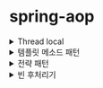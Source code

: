 # spring-aop

<details>
<summary>Thread local</summary>
<div markdown="1">

스프링 프레임워크 내 Bean들은 스프링 컨테이너에 의해 싱글톤으로 관리됩니다. 정리하자면 인스턴스가 단 하나만 존재한다는 것인데 여러 쓰레드가 동시에 해당 인스턴스를 접근할 경우 동시성 이슈가 발생할 가능성이 높습니다.

또한, static 같은 공용 필드에도 위와 동일한 문제가 발생할 수 있는데 이를 해결해주기 위해 Java에는 ThreadLocal이라는 객체가 존재합니다.

#### **ThreadLocal**

- ThreadLocal은 Thread만 접근할 수 있는 특별한 저장소
- 여러 쓰레드가 접근하더라도 ThreadLocal은 Thread들을 식별해서 각각의 Thread 저장소를 구분
  - 따라서 같은 인스턴스의 ThreadLocal 필드에 여러 쓰레드가 접근하더라도 상관없음
- 대표적인 메서드는 get(), set(), 그리고 remove()가 있음
  - get() 메서드를 통해 조회
  - set() 메서드를 통해 저장
  - remove() 메서드를 통해 저장소 초기화

 

**ThreadLocal이 적용되지 않은 상태에서 동시성 문제가 발생하는 경우**

```java
@Slf4j
public class ExampleService {


    private Integer numberStorage;


    public Integer storeNumber(Integer number) {
        log.info("저장할 번호: {}, 기존에 저장된 번호: {}", number, numberStorage);
        numberStorage = number;
        sleep(1000); // 1초 대기
        log.info("저장된 번호 조회: {}", numberStorage);


        return numberStorage;
    }


    private void sleep(int millis) {
        try {
            Thread.sleep(millis);
        } catch (InterruptedException e) {
            e.printStackTrace();
        }
    }
}
```



 

**ExampleServiceTest.class**



```java
@Slf4j
public class ExampleServiceTest {


    private ExampleService exampleService = new ExampleService();


    @Test
    void field() {
        log.info("main start");


        Runnable storeOne = () -> {
            exampleService.storeNumber(1);
        };
        Runnable storeTwo = () -> {
            exampleService.storeNumber(2);
        };


        Thread threadA = new Thread(storeOne);
        threadA.setName("thread-1");
        Thread threadB = new Thread(storeTwo);
        threadB.setName("thread-2");


        threadA.start();
        sleep(100); // 동시성 문제 발생
        threadB.start();


        sleep(3000); // 메인 쓰레드 종료 대기


        log.info("main exit");
    }


    private void sleep(int millis) {
        try {
            Thread.sleep(millis);
        } catch (InterruptedException e) {
            e.printStackTrace();
        }
    }
}
```



 

\* 메인 쓰레드가 끝날 떄까지 대기하지 않을 경우 test가 조기에 종료되어 로그가 마지막까지 안 찍힐 수 있으므로 마지막에 sleep(3000);을 추가했습니다.



![img](https://blog.kakaocdn.net/dn/dBq531/btrkQkxq5HO/jWQw9n1M0mWoDXkk6lks30/img.png)



\* 위 사진처럼 동시성 문제가 발생하는 것을 확인할 수 있습니다.

\* thread-1이 2초동안 대기하는 동안 thread-2가 numberStorage에 2를 저장하여 thread-1에서도 2가 조회되는 것을 확인할 수 있습니다.

\* 위와 같은 문제를 ThreadLocal 인스턴스를 통해 해결할 수 있습니다.

 

**ThreadLocal이 적용되어 동시성 문제가 해결되는 예제**

```java
@Slf4j
public class ThreadLocalExampleService {


    private ThreadLocal<Integer> numberStorage = new ThreadLocal<>();


    public Integer storeNumber(Integer number) {
        log.info("저장할 번호: {}, 기존에 저장된 번호: {}", number, numberStorage.get());
        numberStorage.set(number);
        sleep(1000); // 1초 대기
        log.info("저장된 번호 조회: {}", numberStorage.get());


        return numberStorage.get();
    }


    private void sleep(int millis) {
        try {
            Thread.sleep(millis);
        } catch (InterruptedException e) {
            e.printStackTrace();
        }
    }
}
```



 

**ThreadLocalExampleServiceTest.class**



```java
@Slf4j
public class ThreadLocalExampleServiceTest {


    private ThreadLocalExampleService exampleService = new ThreadLocalExampleService();


    @Test
    void field() {
        log.info("main start");


        Runnable storeOne = () -> {
            exampleService.storeNumber(1);
        };
        Runnable storeTwo = () -> {
            exampleService.storeNumber(2);
        };


        Thread threadA = new Thread(storeOne);
        threadA.setName("thread-1");
        Thread threadB = new Thread(storeTwo);
        threadB.setName("thread-2");


        threadA.start();
        sleep(100); // 동시성 문제 발생
        threadB.start();


        sleep(3000); // 메인 쓰레드 종료 대기


        log.info("main exit");
    }


    private void sleep(int millis) {
        try {
            Thread.sleep(millis);
        } catch (InterruptedException e) {
            e.printStackTrace();
        }
    }
}
```


![img](https://blog.kakaocdn.net/dn/cJNsr3/btrkJ7r5QIv/prHWKo8t1Ld8RyQMstKse1/img.png)

ThreadLocal 인스턴스를 도입함으로써 동시성 이슈를 해결한 것을 확인할 수 있습니다.

####  

#### *ThreadLocal 사용시 주의점*

- ThreadLocal을 도입하면 동시성 이슈를 해결할 수 있다는 장점이 있지만 조심하지 않으면 메모리 누수를 일으켜 큰 장애를 야기할 수 있음
- 톰캣 같은 WAS의 경우 Thread를 새로 생성하는데 비용이 크기 때문에 자체적으로 ThreadPool을 가지고 있으면서 Thread를 재사용함
  - 이때 하나의 작업 요청이 들어와 Thread-1이 할당되었다가 작업을 마치고 Thread-1이 다시 ThreadPool로 반환되었다고 가정
  - 반환될 때 Thread-1 내 ThreadLocal 초기화를 하지 않을 경우 Thread-1 전용 보관소 데이터가 그대로 남아있음
  - 앞서 말한 것처럼 ThreadPool의 목적은 Thread를 새로 생성하지 않고 재활용하는 것이므로 다른 작업 요청이 들어올 때 전용 보관소가 초기화되지 않은 Thread-1이 다시 할당될 수 있음
  - 이럴 경우 클라이언트는 이전 사용자가 요청한 작업 내용을 조회하는 상황이 발생할 수도 있음 (엄청난 장애)
- 따라서, ThreadLocal은 Thread가 반환될 때 remove 메서드를 통해 반드시 초기화가 되어야 함
  - 구현한 로직의 마지막에 초기화를 진행하거나
  - WAS에 반환될 때 인터셉터 혹은 필터 단에서 초기화하는 방법으로 진행
</div>
</details>
  


<details>
<summary>템플릿 메소드 패턴</summary>
<div markdown="1">

# 📒 템플릿 메소드 패턴

- 좋은 설계는 변하는 것과 변하지 않는 것을 분리하는 것이다.
- 변하지 않는 것은 추상클래스의 메서드로 선언, 변하는 부분은 추상 메서드로 선언하여 자식 클래스가 오버라이딩 하도록 처리한다.
- 이렇듯이 특정 작업을 처리하는 일부분을 서브 클래스로 캡슐화하여 전체적인 구조는 바꾸지 않으면서 특정 단계에서 수행하는 내용을 바꾸는 패턴이다.

가장 큰 장점은 전체적으로는 동일하면서 부분적으로는 다른 구문으로 구성된 메서드의 **코드 중복을 최소화**시킬 수있는 점이다.

##### 템플릿 메서드 패턴의 목적은 다음과 같다.

"작업에서 알고리즘의 골격을 정의하고 일부 단계를 하위 클래스로 연기한다. 템플릿 메서드를 사용하면 하위 클래스가 알고리즘의 구조를 변경하지 않고도 알고리즘의 특정 단게를 재정의할 수 있다."

즉, 부모 클래스에 알고리즘의 골격인 **템플릿** 을 정의하고 일부 변경되는 로직은 자식 클래스에 정의하는 것이다. 이렇게하면 자식 클래스가 알고리즘의 전체 구조를 변경하지 않고 특정 부분만 재정의할 수 있다. 결국 상속과 오버라이딩을 통한 다형성으로 문제를 해결하는 것이다. (변하는 부분을 추상 메소드로 설계)


# 📒 사용 예시

### 📌 추상 클래스

```java
public abstract class AbstractTemplate {
    
    public void execute() {
	System.out.println("템플릿 시작");
	//변해야 하는 로직 시작
	logic();
	//변해야 하는 로직 시작
	System.out.println("템플릿 종료");
    }
    
    protected abstract void logic(); //변경 가능성이 있는 부분은 추상 메소드로 선언한다.
}
```

- 추상 클래스에서 변경 가능성이 있는 부분은 추상 메소드로 작성한다.



### 📌 실제 구현 클래스

```java
public class SubClassLogic1 extends AbstractTemplate {
    @Override
    protected void call() {
	System.out.println("변해야 하는 메서드는 이렇게 오버라이딩으로 사용1.");
    }
}
public class SubClassLogic2 extends AbstractTemplate {
    @Override
    protected void call() {
    	System.out.println("변해야 하는 메서드는 이렇게 오버라이딩으로 사용2.");
    }
}
```

- 추상클래스를 extends하여 변해야 하는 메소드를 Override한다.



### 📌 사용

```java
public class templateMethod1 extends AbstractTemplate {
    public static void main(String[] args) {
	AbstractTemplate template1 = new SubClassLogic1();
	template1.execute();
    
    	System.out.println();
    
	AbstractTemplate template2 = new SubClassLogic2();
	template2.execute();
    }
}


//출력
템플릿 시작
변해야 하는 메서드는 이렇게 오버라이딩으로 사용1
템플릿 종료
    
템플릿 시작
변해야 하는 메서드는 이렇게 오버라이딩으로 사용2
템플릿 종료
```

- 객체 생성 시 어느 구현체를 사용하는지에 따라서 변하는 부분의 메소드가 바뀌게 된다.

- 이로써 코드 중복을 최대한 피하면서 변해야 하는 부분은 구현체 사용에 따라서 유동적으로 바꿀 수 있다.

  

  

## 📒 익명 내부 클래스를 사용

- `SubClassLogic1`, `SubClassLogic2`처럼 구현 클래스를 계속 만들어야 하는 단점이 있다.
- **해결 방법**: 익명 내부 클래스를 사용
- 익명 내부 클래스를 사용하면 객체 인스턴스를 생성하면서 동시에 생성할 클래스를 상속 받은 자식 클래스를 정의할 수 있다.

```java
public class templateMethod1 extends AbstractTemplate {
    public static void main(String[] args) {
	AbstractTemplate template1 = new AbstractTemplate() {
		@Override
		protected void call() {
			System.out.println("변해야 하는 메서드를 이렇게 익명 내부 클래스로 구현할 수 있다1");
		}
	};
	template1.execute();
    
	AbstractTemplate template2 = new AbstractTemplate() {
		@Override
		protected void call() {
			System.out.println("변해야 하는 메서드를 이렇게 익명 내부 클래스로 구현할 수 있다2");
		}
	};
	template2.execute();
    }
}

//출력
템플릿 시작
변해야 하는 메서드를 이렇게 익명 내부 클래스로 구현할 수 있다1
템플릿 종료
    
템플릿 시작
변해야 하는 메서드를 이렇게 익명 내부 클래스로 구현할 수 있다2
템플릿 종료
```



## 단점

템플릿 메서드 패턴은 상속을 사용한다. 따라서 상속에서 오는 단점들을 그대로 안고간다. 특히 자식 클래스가 부모 클래스와 컴파일 시점에 강하게 결합되는 문제가 있다. 이것은 의존관계에 대한 문제이다. 자식 클래스 입장에서는 부모 클래스의 기능을 전혀 사용하지 않는다.

상속을 받는 다는 것은 특정 부모 클래스를 의존하고 있다는 것이다. 자식 클래스의 extends 다음에 바로 부모 클래스가 코드상에 지정되어 있다. 따라서 부모 클래스의 기능을 사용하든 사용하지 않든 간에 부모 클래스를 강하게 의존하게 된다. 여기서 강하게 의존한다는 뜻은 자식 클래스의 코드에 부모 클래스의 코드가 명확하게 적혀 있다는 뜻이다. UML에서 상속을 받으면 삼각형 화살표가 자식 -> 부모 를 향하고 있는 것은 이런 의존관계를 반영하는 것이다.

자식 클래스 입장에서는 부모 클래스의 기능을 전혀 사용하지 않는데, 부모 클래스를 알아야한다. 이것은 좋은 설계가 아니다. 그리고 이런 잘못된 의존관계 때문에 부모 클래스를 수정하면, 자식 클래스에도 영향을 줄 수 있다.

추가로 템플릿 메서드 패턴은 상속 구조를 사용하기 때문에, 별도의 클래스나 익명 내부 클래스를 만들어야 하는 부분도 복잡하다.
 지금까지 설명한 이런 부분들을 더 깔끔하게 개선하려면 어떻게 해야할까?

템플릿 메서드 패턴과 비슷한 역할을 하면서 상속의 단점을 제거할 수 있는 디자인 패턴이 바로 전략 패턴 (Strategy Pattern)이다.
</div>
</details>

<details>
<summary>전략 패턴</summary>
<div markdown="1">
전략 패턴(strategy pattern)


![img](https://images.velog.io/images/pbg0205/post/74c157b1-7d99-4e8a-908c-f03840250231/image.png)

### 1. 전략 패턴과 템플릿 메서드 패턴을 사용하는 이유?

전략 패턴을 사용하는 이유는 **`템플릿(context) 안에 로직을(strategy) 유연하게 변경`**하기 위해서 사용한다. 또한 변하는 부분의 책임을 구분하여 SRP를 만족할 수 있어 좋은 설계를 할 수 있다. 여기서 말하는 **`템플릿은 변경하지 않는 부분, 로직은 변하는 부분`**을 말한다. 이와 유사한 디자인 패턴으로 템플릿 메서드 패턴이 있다. 그렇다면 템플릿 메서드 패턴 대신 전략 패턴을 사용하는 이유는 뭘까?



### 2. 템플릿 메서드 패턴의 단점

**`템플릿 메서드 패턴`**은 변경하는 부분은 자식 클래스에서 재정의하는 방법이다. 템플릿 메서드 패턴과 전략 패턴의 가장 큰 차이는 변하는 부분의 로직의 부모를 **`클래스(abstract)를 사용하는지, 인터페이스(interface)를 사용하는지 차이`**다.
하지만 부모의 구현의 파급 효과는 생각보다 크다. 흔히 알고 있는 상속의 단점인 **`부모 자식 간의 강한 결합`**과 **`원치 않는 데이터 또는 함수의 상속이라는 점`**이다. 프로그래밍 설계 원칙의 기본은 약한 의존성과 강한 결합도이다. 비록 상속 또한 기능 확장이라는 강한 장점이지만 상위 클래스의 데이터와 함수에 대한 변경이 있을 경우, 하위 클래스의 변경 연쇄적으로 이루어질 수 있다. 하나의 변경이 다른 변경을 연쇄적으로 발생한다는 것은 좋은 방법은 아니다.



### 3. 전략 패턴의 장점

이를 해결하기 위해서 도입된 방법이 **`전략 패턴`**이다. 앞서 이야기 했듯이, 변하는 부분의 부모를 인터페이스(interface)로 선언하고 하위 클래스에서 위임하는 방식이다. 이 방식의 장점은 상속에 비해 약간 의존성을 갖는다. 이전의 상속의 경우는 부모가 변경이 일어나면 자식에도 영향이 있을 수 있지만 인터페이스로 구현할 경우, 이 부분을 신경쓰지 않아도 되는 장점이 있다.

또한 **`익명 클래스와 람다식을 사용하기 편리하다.`** 인터페이스에 메서드가 하나만 존재할 경우, 자바에서 메서드를 추론할 수 있기 때문에 람다식을 사용할 수 있다. 람다식을 사용할 경우, 코드가 간결해지는 장점이 있고 개인적으로는 코드가 익명 클래스보다 직관적이어서 선호하는 방식이다.



### 4. 전략 패턴 사용 방식 : 필드 vs 메서드 파라미터

```java
interface Movable {
    void move();
}

public class Walk implments Movable {
    public void move() {
    	System.out.println("걸어간다.");
    }
}

public class Fly implements Movable {
    public void move() {
    	System.out.println("날아한다.");
    }
}

class Robot {
    //파라미터로 받는 방법
    public move(Movable movable) {
    	System.out.println("움직임 시작");
    	movable.move();
        System.out.println("움직임 끝");
    }
}
```

이전에는 전략 패턴을 필드로 선언하고 setter를 사용했지만 강의에서는 파라미터로 받아서 사용했다. 두 방법 모두 동적으로 전략을 사용할 수 있지만 setter 사용은 지양한다. setter를 사용할 경우, 변경하는 코드가 생겨 로직이 흩어지는 단점이 존재한다. 나중에 누군가가 setter로 로직을 변경하고 내가 모르고 그 코드를 맡아서 사용할 경우, 디버깅을 해서 원인을 찾아야 하는 어려움이 발생한다. 그렇기 때문에 **`setter를 지양하고 대신에 별도의 Context를 추가로 생성`**하도록 하자.

하지만 이러면 Context의 중복이 일어나기 때문에 **`오히려 파라미터로 받아서 사용하는 방식이 적합`**한 것 같다. 해당 메서드를 사용할 때만 전략(strategy)를 추가하는 방식이 동적으로 로직을 처리하는 것이 더욱 유연하게 중복 코드없이 처리할 수 있는 방법이라고 생각한다.

---



### 템플릿 메서드 패턴 vs 전략 패턴

탬플릿 메서드 패턴은 부모 클래스에 변하지 않는 템플릿을 두고, 변하는 부분을 자식 클래스에 두어서 상속을 사용해서 문제를 해결했다. 전략 패턴은 변하지 않는 부분을 Context 라는 곳에 두고, 변하는 부분을 Strategy 라는 인터페이스를 만들고 해당 인터페이스를 구현하도록 해서 문제를 해결한다. 상속이 아니라 위임으로 문제를 해결하는 것이다.

전략 패턴에서 Context 는 변하지 않는 템플릿 역할을 하고, Strategy 는 변하는 알고리즘 역할을 한다.



#### Strategy 인터페이스

```java
public interface Strategy {
      void call();
}
```



#### Context 클래스

```java
public class ContextV1 {
    private Strategy strategy;

    public ContextV1(Strategy strategy) {
        this.strategy = strategy;
    }

    public void execute() {
        long startTime = System.currentTimeMillis(); 

        //비즈니스 로직 실행
        strategy.call(); //위임
        //비즈니스 로직 종료
        
        long endTime = System.currentTimeMillis();
        long resultTime = endTime - startTime;
        log.info("resultTime={}", resultTime);
    }
}
```

ContextV1 은 변하지 않는 로직을 가지고 있는 템플릿 역할을 하는 코드이다. 전략 패턴에서는 이것을 컨텍스트(문맥)이라 한다.
 쉽게 이야기해서 컨텍스트(문맥)는 크게 변하지 않지만, 그 문맥 속에서 strategy 를 통해 일부 전략이 변경된다 생각하면 된다.

Context 는 내부에 Strategy strategy 필드를 가지고 있다. 이 필드에 변하는 부분인 Strategy 의 구현체를 주입하면 된다.
 전략 패턴의 핵심은 Context 는 Strategy 인터페이스에만 의존한다는 점이다. 덕분에 Strategy 의 구현체를 변경하거나 새로 만들어도 Context 코드에는 영향을 주지 않는다.

즉, 스프링의 의존관계 주입과 같이  ContextV1 에 Strategy 의 구현체인 strategyLogic1 를 주입하는 것을 확인할 수 있다. 이렇게해서 Context 안에 원하는 전략을 주입한다. 이렇게 원하는 모양으로 조립을 완료하고 난 다음에 context1.execute() 를 호출해서 context 를 실행한다.


![스크린샷 2021-12-06 오전 9 05 32](https://user-images.githubusercontent.com/39195377/144769619-1ed10ea7-0c8a-4c85-ba58-c531f6cdbdbc.png)


1. Context 에 원하는 Strategy 구현체를 주입한다.

2. 클라이언트는 context 를 실행한다.

3. context 는 context 로직을 시작한다.해

4. context 로직 중간에 strategy.call() 을 호출해서 주입 받은 strategy 로직을 실행한다.

5. context 는 나머지 로직을 실행한다.



### 정리

변하지 않는 부분은 Context에 두고 변하는 부분을 Strategy를 구현해서 만든다. 스프링으로 애플리케이션을 개발할 때 애플리케이션 로딩 시점에 의존관계 주입을 통해 필요한 의존관계를 모두 맺어두고 난 다음에 실제 요청을 처리하는 것 과 같은 원리이다.
</div>
</details>
  

<details>
<summary>빈 후처리기</summary>
<div markdown="1">	
## 1. 프록시 팩토리

---

- JDK 동적 프록시
  - 인터페이스 기반
- CGLIB
  - 구체 클래스 기반

JDK 동적 프록시와 CGLIB에서 기반으로 하는 대상이 다르기 때문에 같은 기능을 제공하기 위해서는 JDK 동적 프록시가 제공하는 InvocationHandler와 CGLIB가 제공하는 MethodInterceptor로 따로 만들고 중복으로 관리해야하는 문제가 있습니다.  
스프링에서 제공하는 프록시 팩토리는 이 문제를 해결해줍니다.

![그림1](https://backtony.github.io/assets/img/post/spring/aop/1-1.PNG)  
프록시 팩토리는 인터페이스가 있으면 JDK 동적 프록시를 사용하고, 클래스만 있다면 CGLIB을 사용합니다.(설정 변경 가능)  
프록시 팩토리가 조건에 맞게 선택을 해준다고 하더라도 동작을 정의하는 클래스가 InvocationHandler와 MethodInterceptor로 서로 다르기 때문에 각각 구현해야하는 문제가 있습니다.

![그림2](https://backtony.github.io/assets/img/post/spring/aop/1-2.PNG)  
스프링은 이 문제를 해결하기 위해 부가 기능을 적용할 때, **Advice** 라는 개념을 도입하였습니다.  
프록시 팩토리는 Advice를 호출하는 전용 InvocationHandler와 MethodInterceptor를 내부에서 사용하여 Advice를 호출하도록 구성되어 있습니다.  
따라서, 개발자는 각각을 구현할 필요없이 Advice만 만들어주면 됩니다.

Advice를 구현하기 위해서는 MethodInterceptor 인터페이스를 구현하면 됩니다.

```
package org.aopalliance.intercept;
public interface MethodInterceptor extends Interceptor {
    Object invoke(MethodInvocation invocation) throws Throwable;
}
```

- MethodInterceptor
  - CGLIB의 프록시 기능 정의할 때 사용하는 와 이름이 동일하지만 패키지 명이 다릅니다.
  - MethodInterceptor는 Interceptor를 상속하고 Interceptor는 Advice 인터페이스를 상속합니다.
- MethodInvocation invocation
  - 내부에는 다음 메서드를 호출하는 방법, 현재 프록시 객체 인스턴스, args, 메서드 정보등이 포함되어 있습니다.
  - 기존에 InvocationHandler와 MethodInterceptor를 구성할 때 제공되었던 파라미터들이 invocation안으로 다 들어갔다고 보면 됩니다.

#### 예시

간단하게 실행 시간을 찍는 프록시를 만들겠습니다.

```
@Slf4j
public class TimeAdvice implements MethodInterceptor {
    @Override
    public Object invoke(MethodInvocation invocation) throws Throwable {
        log.info("TimeProxy 실행");
        long startTime = System.currentTimeMillis();

        // 실제 로직 실행
        Object result = invocation.proceed();

        long endTime = System.currentTimeMillis();
        log.info("result Time = {}",endTime-startTime);

        return result;
    }
}
```

- invocation.proceed()
  - 실제 target 클래스의 대상 메서드를 호출하고 그 결과를 받습니다.
  - JDK 동적 프록시와 CGLIB를 사용할 때는, 인자로 target과 args를 넣어줘야 했는데 이는 프록시 팩토리에서 프록시를 생성하는 단계에서 전달받기 때문에 invocation이 이미 갖고 있습니다.

**인터페이스 기반**

```
@Slf4j
public class ProxyFactoryTest {

    @Test
    @DisplayName("인터페이스가 있으면 JDK 동적 프록시 사용")
    void interfaceProxy() {
        ServiceInterface target = new ServiceImpl();

        // 프록시 팩토리 생성시, 프록시의 호출 대상을 인자로 넘긴다.
        ProxyFactory proxyFactory = new ProxyFactory(target);

        // 실행 동작 정의한 Advice 주입
        proxyFactory.addAdvice(new TimeAdvice());
        ServiceInterface proxy = (ServiceInterface) proxyFactory.getProxy();

        // 실행
        proxy.save();

        assertThat(AopUtils.isAopProxy(proxy)).isTrue();
        assertThat(AopUtils.isJdkDynamicProxy(proxy)).isTrue();
        assertThat(AopUtils.isCglibProxy(proxy)).isFalse();
    }
}
```

- new ProxyFactory(target);
  - 프록시 팩토리 생성시, 프록시의 호출 대상을 인자로 넘깁니다.
  - 이때 인자로 넘기는 인스턴스에 인터페이스가 있다면 프록시를 만들 때 JDK 동적프록시를, 없다면 CGLIB을 통해 프록시를 생성합니다.
  - 위에서는 인터페이스를 넘겼지만, GCLIB을 사용하고 싶다면 인터페이스가 없는 단순 클래스를 넘기면 됩니다.
- addAdvice
  - 프록시 팩토리를 통해서 만든 프록시가 사용할 부가 기능 로직을 세팅합니다.
- proxyFactory.getProxy()
  - 프록시 팩토리에서 프록시 객체를 생성하고 그 결과를 받습니다.

**인터페이스가 있어도 GCLIB 사용하기**

```
@Slf4j
public class ProxyFactoryTest {
    @Test
    @DisplayName("ProxyTargetClass 옵션을 사용하면 인터페이스가 있어도 CGLIB를 사용하고, 클래스 기반 프록시 사용")
    void proxyTargetClass() {
        ServiceInterface target = new ServiceImpl();
        ProxyFactory proxyFactory = new ProxyFactory(target);

        // TargetClass -> 구체 클래스사용하기 -> CGLIB 사용
        proxyFactory.setProxyTargetClass(true);

        proxyFactory.addAdvice(new TimeAdvice());
        ServiceInterface proxy = (ServiceInterface) proxyFactory.getProxy();

        proxy.save();

        assertThat(AopUtils.isAopProxy(proxy)).isTrue();
        assertThat(AopUtils.isJdkDynamicProxy(proxy)).isFalse();
        assertThat(AopUtils.isCglibProxy(proxy)).isTrue();
    }
}
```

- setProxyTargetClass
  - 해당 옵션을 true로 넘기게 되면 인터페이스가 있어도 구체 클래스를 기반으로 CGLIB을 통해 동적 프록시를 생성합니다.

### 포인트컷, 어드바이스, 어드바이저

---

![그림3](https://backtony.github.io/assets/img/post/spring/aop/1-3.PNG)

- 포인트컷(Pointcut)
  - 어디에는 적용하고 어디에는 적용하지 않을지 판단하는 필터링 기능을 합니다.
  - 주로 클래스와 메서드 이름으로 필터링 합니다.
- 어드바이스(Advice)
  - 프록시가 호출하는 부가 기능으로 단순하게 프록시가 수행하는 로직이라고 생각하면 됩니다.
- 어드바이저(Advisor)
  - 포인트컷 1개 + 어드바이스 1개의 쌍을 의미합니다.
  - 어디에 어떤 로직을 적용할지 알고 있는 것을 의미합니다.

#### 예시

![그림4](https://backtony.github.io/assets/img/post/spring/aop/1-4.PNG)  
위와 같은 형태로 간단하게 포인트컷, 어드바이스, 어드바이저를 만들어보겠습니다.

```
public class MultiAdvisorTest {

    @Test
    @DisplayName("하나의 프록시, 여러 어드바이저")
    void multiAdvisorTest2() {
        //client -> proxy -> advisor2 -> advisor1 -> target

        DefaultPointcutAdvisor advisor1 = new DefaultPointcutAdvisor(Pointcut.TRUE, new Advice1());
        DefaultPointcutAdvisor advisor2 = new DefaultPointcutAdvisor(Pointcut.TRUE, new Advice2());

        //프록시 팩토리 생성
        ServiceInterface target = new ServiceImpl();
        ProxyFactory proxyFactory = new ProxyFactory(target);

        // 어드바이저 등록
        proxyFactory.addAdvisor(advisor2);
        proxyFactory.addAdvisor(advisor1);

        // 프록시 생성
        ServiceInterface proxy = (ServiceInterface) proxyFactory.getProxy();

        //실행
        proxy.save();
    }

    @Slf4j
    static class Advice1 implements MethodInterceptor {
        @Override
        public Object invoke(MethodInvocation invocation) throws Throwable {
            log.info("advice1 호출");
            return invocation.proceed();
        }
    }

    @Slf4j
    static class Advice2 implements MethodInterceptor {
        @Override
        public Object invoke(MethodInvocation invocation) throws Throwable {
            log.info("advice2 호출");
            return invocation.proceed();
        }
    }
}
```

간단한 Advice 클래스 2개를 만들고 DefaultPointcutAdvisor를 이용해 Advice와 Pointcut을 인자로 넘겨 Advisor 2개를 만들었습니다.  
프록시 팩토리를 만들고 Advisor 2개를 등록하고 프록시를 만들었습니다.

- DefaultPointcutAdvisor
  - Advisor 인터페이스의 가장 일반적인 구현체로 생성자를 통해 한개의 포인트컷과 한개의 어드바이스를 넣어주면 됩니다.
- Pointcut.TRUE
  - 항상 True를 반환하는 포인트 컷입니다.
- proxyFactory.addAdvisor
  - 프록시 팩토리에 적용할 어드바이저를 저장합니다.
  - 등록한 순서대로 어드바이저가 적용됩니다.

스프링은 AOP를 적용할 때, 최적화를 진행해서 위의 예시처럼 프록시는 하나만 만들고, 하나의 프록시에 여러 Advisor를 적용하게 됩니다.  
즉, **스프링 AOP는 target마다 단 한개의 프록시만 생성합니다.**

참고로 스프링은 무수히 많은 포인트컷을 제공합니다.

- NameMatchMethodPointcut
  - 메서드 이름 기반 매칭
  - PatternMatchUtils 사용
- JdkRegexpMethodPointcut : JDK 정규 표현식 기반 매칭
- TruePointcut : 항상 참
- AnnotationMatchingPointcut : 애노테이션 매칭
- AspectJExpressionPointcut : aspectJ 표현식 매칭

무수히 많은 포인트컷을 제공하지만 가장 중요한 것은 aspectJ이고 거의 aspectJ만 사용하게 됩니다.

### 한계

---

**프록시 팩토리 덕분에 인터페이스 기반, 구체 클래스 기반을 구분하지 않고 프록시를 간편하게 생성할 수 있었습니다.**  
추가로 어드바이저, 어드바이스, 포인트컷 개념으로 **어떤 부가기능** 을 **어디에 적용할지** 명확하게 분리해서 사용할 수 있었습니다.  
**하지만 프록시 팩토리를 만들기 위해 너무 많은 설정을 해야 합니다.**  
만약 스프링 빈이 100개가 있고 여기에 프록시를 등록해 부가 기능을 부여한다고 한다면 100개의 동적 프록시 생성 코드를 만들어 프록시를 반환하도록 해야 합니다.  
이렇게 빈이 100개가 등록되어 있다면 결국 하고자 한다면 할 수는 있지만, 만약 **해당 빈들이 컴포넌트 스캔으로 올라간 경우 위 방법으로는 중간에 끼어들 수가 없기 때문에 프록시 적용이 불가능합니다.**  
이에 대한 해결책은 **빈 후처리기** 입니다.

## 2. 빈 후처리기 

---

![그림5](https://backtony.github.io/assets/img/post/spring/aop/1-5.PNG)  
빈 후처리기는 **스프링이 빈 저장소에 등록할 목적으로 생성한 객체를 빈 저장소에 등록하기 직전에 조작할 때** 사용됩니다.  
동작 과정은 다음과 같습니다.

1. 스프링 빈 대상이 되는 객체를 생성한다.(@Bean, 콤포넌트 스캔 대상)
2. 생성된 객체를 빈 저장소에 등록하기 직전에 빈 후처리기에 전달한다.
3. 빈 후처리기는 전달된 스프링 빈 객체를 조작하거나 다른 객체로 바꿔치기할 수 있다.
4. 빈 후처리기는 객체를 빈 저장소에 반환하고 해당 빈은 빈 저장소에 등록된다.

빈 후처리기에서 바꿔치기 하는 작업에서 프록시를 생성해서 프록시를 반환하게 되면 빈 저장소에는 프록시가 빈으로 등록되게 됩니다.

빈 후처리기를 구현하기 위해서는 BeanPostProcessor 인터페이스를 구현하고 스프링 빈으로 등록하면 됩니다.

```
public interface BeanPostProcessor {
    Object postProcessBeforeInitialization(Object bean, String beanName) throws BeansException
    Object postProcessAfterInitialization(Object bean, String beanName) throws BeansException
}
```

- postProcessBeforeInitialization
  - 객체 생성 이후에 @PostConstruct같은 초기화 작업 전에 호출되는 포스트 프로세서
- postProcessAfterInitialization
  - 객체 생성 이후에 @PostConstruct같은 초기화 작업 후에 호출되는 포스트 프로세서

BeanPostProcessor 인터페이스를 직접 구현해서 빈으로 등록해도 되지만, 스프링에서는 더 편리한 방식을 제공합니다.

### 스프링이 제공하는 빈 후처리기

스프링에서 제공하는 빈 후처리기를 사용하기 위해서는 의존성을 추가해야 합니다.

```
implementation 'org.springframework.boot:spring-boot-starter-aop'
```

라이브러리를 추가하면 aspectjweaver 라는 aspectJ 관련 라이브러리를 등록하고, 스프링 부트가 AOP 관련 클래스를 자동으로 스프링 빈에 등록합니다.  
이때 AnnotationAwareAspectJAutoProxyCreator라는 빈 후처리기가 스프링 빈에 자동으로 등록되는데, **프록시를 생성해주는 빈 후처리기** 입니다.  
이 빈 후처리기는 **스프링 빈으로 등록된 Advisor들을 자동으로 찾아서 프록시가 필요한 곳에 자동으로 프록시를 적용하여 프록시를 반환합니다.**  
Advisor만으로 프록시가 필요한 곳을 찾고 적용할수 있는 이유는 Advisor 안에는 Pointcut과 Advice가 이미 포함되어 있어 Pointcut으로 프록시를 적용할지 여부를 판단하고, Advice로 부가 기능을 적용할 수 있습니다.  
참고로 AnnotationAwareAspectJAutoProxyCreator는 @AspectJ와 관련된 AOP 기능도 찾아서 자동으로 처리하고, @Aspect도 자동으로 인식해서 프록시를 만들고 AOP를 적용합니다.

### 동작 과정

![그림6](https://backtony.github.io/assets/img/post/spring/aop/1-6.PNG)

1. 스프링 빈 대상이 되는 객체를 생성한다.(@Bean, 콤포넌트 스캔 대상)
2. 생성된 객체를 빈 저장소에 등록하기 직전에 빈 후처리기에 전달한다.
3. 모든 Advisor 빈을 조회하고 Pointcut을 통해 클래스와 메서드 정보를 매칭해보면서 프록시를 적용할 대상인지 판단합니다.
4. 모든 Advisor 중 하나의 조건에만 만족한다면 프록시를 생성하고 프록시를 빈 저장소로 반환합니다.
5. 만약 프록시 생성 대상이 아니라면 들어온 빈 그대로 빈 저장소로 반환합니다.
6. 빈 저장소는 객체를 받아서 빈으로 등록합니다.

![그림7](https://backtony.github.io/assets/img/post/spring/aop/1-7.PNG)  
여기서 주의할 점은 여러 Advisor의 대상이 된다고 하더라도 **프록시는 1개만** 만들고 그 안에 Advisor을 여러개 담게 된다는 것입니다.

### 예시

```
@Configuration
public class AutoProxyConfig {
    @Bean
    public Advisor advisor(LogTrace logTrace) {
        //pointcut
        AspectJExpressionPointcut pointcut = new AspectJExpressionPointcut();
        pointcut.setExpression("execution(* hello.proxy.app..*(..)) && !execution(* hello.proxy.app..noLog(..))");

        //advice 
        LogTraceAdvice advice = new LogTraceAdvice(logTrace);

        // Advisor 반환하여 빈 등록
        return new DefaultPointcutAdvisor(pointcut, advice);
    }
}
```

- AspectJExpressionPointcut
  - AspectJ 포인트컷 표현식
  - - : 모든 반환 타입
  - hello.proxy.app.. : 해당 패키지와 그 하위 패키지
  - *(..)
    - - : 모든 메서드 이름
    - (..) : 파라미터는 무관

AspectJExpressionPointcut을 통해 pointcut을 정의하고 advice 하나를 만들고 DefaultPointcutAdvisor에 인자로 넘겨서 advisor를 만들어 빈으로 등록한 코드입니다.

## 정리

---

- 프록시 팩토리
  - 프록시를 적용하기 위해서는 JDK 동적 프록시, CGLIB 기능이 존재하지만 JDK는 인터페이스 기반, CGLIB는 구체 클래스 기반이기 때문에 공통 로직이라도 두개를 만들어 중복코드를 관리해야 하는 문제점이 있다.
  - **프록시 팩토리는 포인트컷, 어드바이스, 어드바이저 개념을 도입해 JDK 동적 프록시와 CGLIB을 구분하지 않고 사용하는 기능을 제공함으로써 기반이 다른 경우 2개로 관리해야했던 중복 코드를 없애주었다.**
  - **하지만 프록시 팩토리를 사용하기 위해서 빈 등록시 실제 프록시를 반환하는 코드를 직접 작성하는 등 너무 많은 설정이 필요하고, 컴포넌트 스캔 대상이 되는 빈 객체들은 사용할 수 없다.**
- 빈 후처리기
  - **스프링이 빈 저장소에 등록할 목적으로 생성한 객체를 빈 저장소에 등록하기 직전에 조작하는 기능을 제공하여 프록시 팩토리의 문제점을 해결한다.**
  - 스프링이 제공하는 빈 후처리기를 사용하면 **Advisor만 빈으로 등록하면 알아서 대상에 대해 프록시를 생성한다.**
  - 스프링 빈이 되는 대상이 생성될 때, 빈으로 등록되어 있는 모든 Advisor를 조회하여 pointcut을 통해 대상 여부를 판단하고 맞다면 프록시를 반환하여 빈 저장소에서 프록시를 빈으로 등록하게 된다.
  - 여러 Advisor의 대상이 되는 경우, **하나의 프록시** 안에 여러 개의 Advisor가 들어간다.
  - **Pointcut은 2가지에 사용된다.**
    - **빈이 생성되는 단계에서 프록시 적용 여부를 판단할 때**
      - pointcut을 통해 매칭되는 클래스와 해당 클래스 안에 여러 메서드 중 매칭되는 것이 하나라도 있다면 해당 클래스 혹은 인터페이스를 프록시로 생성된다.
    - **해당 빈이 실제 사용되는 시점에 부가 기능의 적용 대상인지 판단할 때**
      - 클래스 혹은 인터페이스가 프록시로 들어와있는데 해당 클래스 혹은 인터페이스 안에 모든 메서드가 프록시 적용 대상은 아니기 때문에 Pointcut으로 한번 더 판단을 해야 한다.

</div>
</details>
